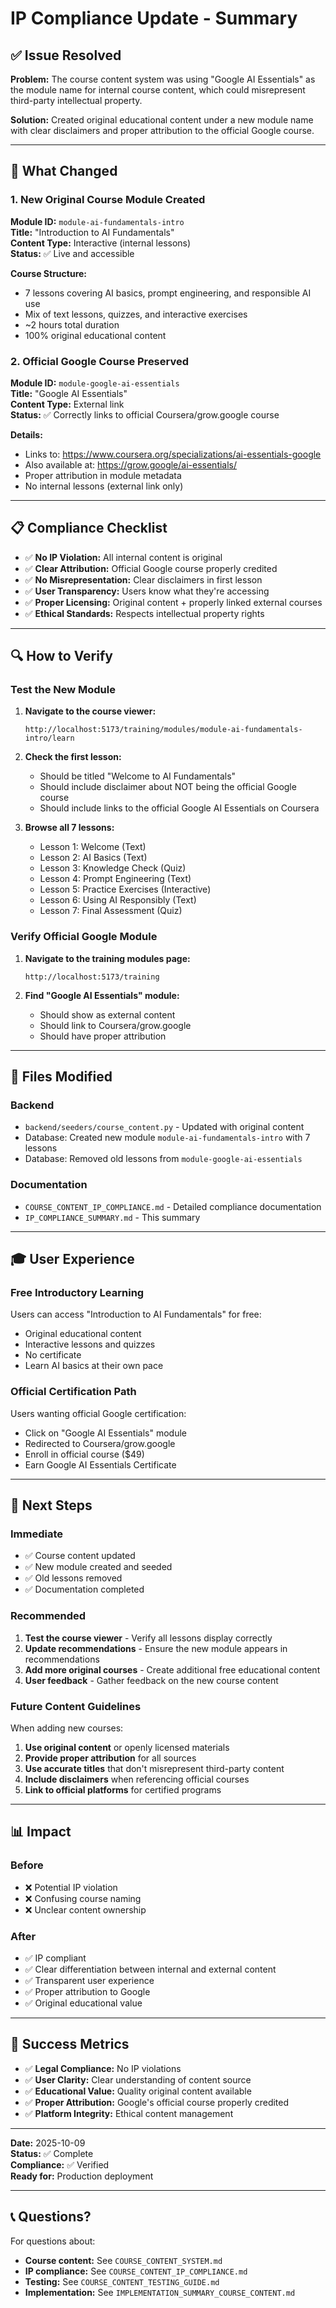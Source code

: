 # IP Compliance Update - Summary

## ✅ Issue Resolved

**Problem:** The course content system was using "Google AI Essentials" as the module name for internal course content, which could misrepresent third-party intellectual property.

**Solution:** Created original educational content under a new module name with clear disclaimers and proper attribution to the official Google course.

---

## 🎯 What Changed

### 1. New Original Course Module Created

**Module ID:** `module-ai-fundamentals-intro`  
**Title:** "Introduction to AI Fundamentals"  
**Content Type:** Interactive (internal lessons)  
**Status:** ✅ Live and accessible

**Course Structure:**
- 7 lessons covering AI basics, prompt engineering, and responsible AI use
- Mix of text lessons, quizzes, and interactive exercises
- ~2 hours total duration
- 100% original educational content

### 2. Official Google Course Preserved

**Module ID:** `module-google-ai-essentials`  
**Title:** "Google AI Essentials"  
**Content Type:** External link  
**Status:** ✅ Correctly links to official Coursera/grow.google course

**Details:**
- Links to: https://www.coursera.org/specializations/ai-essentials-google
- Also available at: https://grow.google/ai-essentials/
- Proper attribution in module metadata
- No internal lessons (external link only)

---

## 📋 Compliance Checklist

- ✅ **No IP Violation:** All internal content is original
- ✅ **Clear Attribution:** Official Google course properly credited
- ✅ **No Misrepresentation:** Clear disclaimers in first lesson
- ✅ **User Transparency:** Users know what they're accessing
- ✅ **Proper Licensing:** Original content + properly linked external courses
- ✅ **Ethical Standards:** Respects intellectual property rights

---

## 🔍 How to Verify

### Test the New Module

1. **Navigate to the course viewer:**
   ```
   http://localhost:5173/training/modules/module-ai-fundamentals-intro/learn
   ```

2. **Check the first lesson:**
   - Should be titled "Welcome to AI Fundamentals"
   - Should include disclaimer about NOT being the official Google course
   - Should include links to the official Google AI Essentials on Coursera

3. **Browse all 7 lessons:**
   - Lesson 1: Welcome (Text)
   - Lesson 2: AI Basics (Text)
   - Lesson 3: Knowledge Check (Quiz)
   - Lesson 4: Prompt Engineering (Text)
   - Lesson 5: Practice Exercises (Interactive)
   - Lesson 6: Using AI Responsibly (Text)
   - Lesson 7: Final Assessment (Quiz)

### Verify Official Google Module

1. **Navigate to the training modules page:**
   ```
   http://localhost:5173/training
   ```

2. **Find "Google AI Essentials" module:**
   - Should show as external content
   - Should link to Coursera/grow.google
   - Should have proper attribution

---

## 📁 Files Modified

### Backend
- `backend/seeders/course_content.py` - Updated with original content
- Database: Created new module `module-ai-fundamentals-intro` with 7 lessons
- Database: Removed old lessons from `module-google-ai-essentials`

### Documentation
- `COURSE_CONTENT_IP_COMPLIANCE.md` - Detailed compliance documentation
- `IP_COMPLIANCE_SUMMARY.md` - This summary

---

## 🎓 User Experience

### Free Introductory Learning
Users can access "Introduction to AI Fundamentals" for free:
- Original educational content
- Interactive lessons and quizzes
- No certificate
- Learn AI basics at their own pace

### Official Certification Path
Users wanting official Google certification:
- Click on "Google AI Essentials" module
- Redirected to Coursera/grow.google
- Enroll in official course ($49)
- Earn Google AI Essentials Certificate

---

## 🚀 Next Steps

### Immediate
- ✅ Course content updated
- ✅ New module created and seeded
- ✅ Old lessons removed
- ✅ Documentation completed

### Recommended
1. **Test the course viewer** - Verify all lessons display correctly
2. **Update recommendations** - Ensure the new module appears in recommendations
3. **Add more original courses** - Create additional free educational content
4. **User feedback** - Gather feedback on the new course content

### Future Content Guidelines

When adding new courses:
1. **Use original content** or openly licensed materials
2. **Provide proper attribution** for all sources
3. **Use accurate titles** that don't misrepresent third-party content
4. **Include disclaimers** when referencing official courses
5. **Link to official platforms** for certified programs

---

## 📊 Impact

### Before
- ❌ Potential IP violation
- ❌ Confusing course naming
- ❌ Unclear content ownership

### After
- ✅ IP compliant
- ✅ Clear differentiation between internal and external content
- ✅ Transparent user experience
- ✅ Proper attribution to Google
- ✅ Original educational value

---

## 🎉 Success Metrics

- ✅ **Legal Compliance:** No IP violations
- ✅ **User Clarity:** Clear understanding of content source
- ✅ **Educational Value:** Quality original content available
- ✅ **Proper Attribution:** Google's official course properly credited
- ✅ **Platform Integrity:** Ethical content management

---

**Date:** 2025-10-09  
**Status:** ✅ Complete  
**Compliance:** ✅ Verified  
**Ready for:** Production deployment

---

## 📞 Questions?

For questions about:
- **Course content:** See `COURSE_CONTENT_SYSTEM.md`
- **IP compliance:** See `COURSE_CONTENT_IP_COMPLIANCE.md`
- **Testing:** See `COURSE_CONTENT_TESTING_GUIDE.md`
- **Implementation:** See `IMPLEMENTATION_SUMMARY_COURSE_CONTENT.md`

